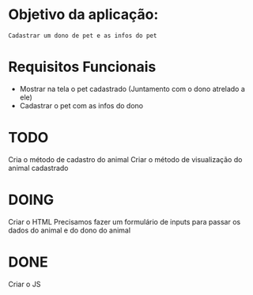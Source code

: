# Objetivo da aplicação:

    Cadastrar um dono de pet e as infos do pet

# Requisitos Funcionais

- Mostrar na tela o pet cadastrado (Juntamento com o dono atrelado a ele)
- Cadastrar o pet com as infos do dono

# TODO

Cria o método de cadastro do animal
Criar o método de visualização do animal cadastrado

# DOING

Criar o HTML
Precisamos fazer um formulário de inputs para passar os dados do animal e do dono do animal

# DONE

Criar o JS
